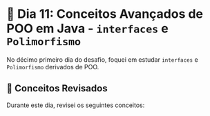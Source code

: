 # 📝 Dia 11: Conceitos Avançados de POO em Java - `interfaces` e `Polimorfismo`

No décimo primeiro dia do desafio, foquei em estudar `interfaces` e `Polimorfismo` derivados de POO.

## 🧠 Conceitos Revisados

Durante este dia, revisei os seguintes conceitos:
